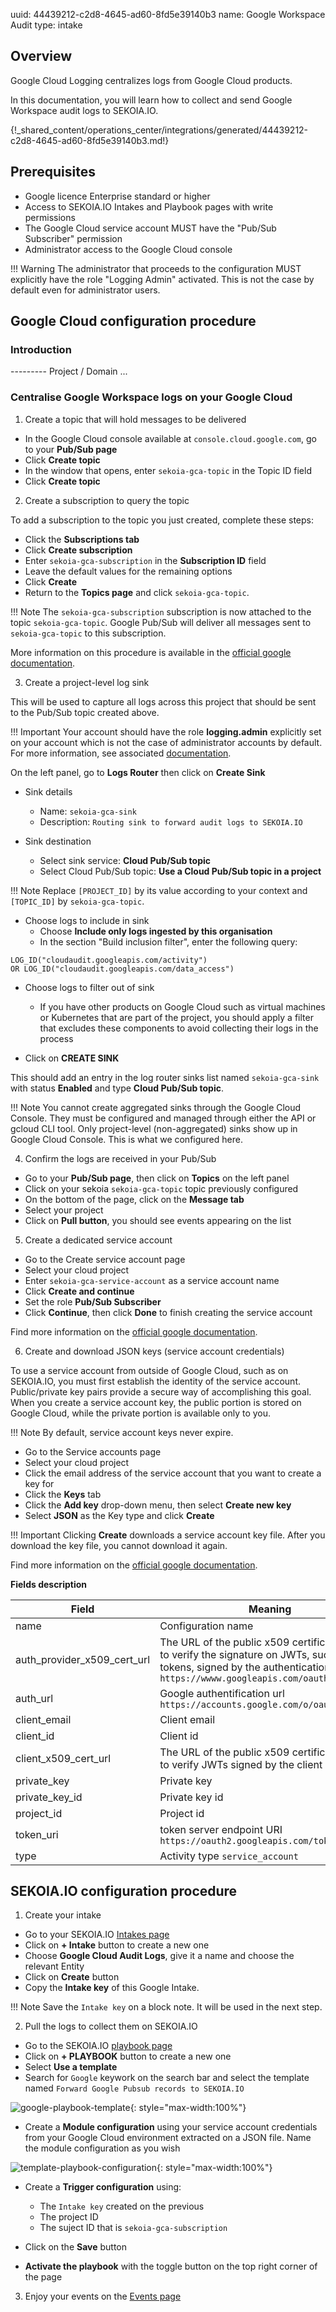 uuid: 44439212-c2d8-4645-ad60-8fd5e39140b3
name: Google Workspace Audit
type: intake

## Overview

Google Cloud Logging centralizes logs from Google Cloud products.

In this documentation, you will learn how to collect and send Google Workspace audit logs to SEKOIA.IO.

{!_shared_content/operations_center/integrations/generated/44439212-c2d8-4645-ad60-8fd5e39140b3.md!}

## Prerequisites

- Google licence Enterprise standard or higher
- Access to SEKOIA.IO Intakes and Playbook pages with write permissions
- The Google Cloud service account MUST have the "Pub/Sub Subscriber" permission 
- Administrator access to the Google Cloud console

!!! Warning
	The administrator that proceeds to the configuration MUST explicitly have the role "Logging Admin" activated. This is not the case by default even for administrator users.

## Google Cloud configuration procedure

### Introduction

--------- Project / Domain ...

### Centralise Google Workspace logs on your Google Cloud

1. Create a topic that will hold messages to be delivered

- In the Google Cloud console available at `console.cloud.google.com`, go to your **Pub/Sub page**
- Click **Create topic**
- In the window that opens, enter `sekoia-gca-topic` in the Topic ID field
- Click **Create topic**

2. Create a subscription to query the topic

To add a subscription to the topic you just created, complete these steps:

- Click the **Subscriptions tab**
- Click **Create subscription**
- Enter `sekoia-gca-subscription` in the **Subscription ID** field
- Leave the default values for the remaining options
- Click **Create**
- Return to the **Topics page** and click `sekoia-gca-topic`.

!!! Note
	The `sekoia-gca-subscription` subscription is now attached to the topic `sekoia-gca-topic`. Google Pub/Sub will deliver all messages sent to `sekoia-gca-topic` to this subscription.

More information on this procedure is available in the [official google documentation](https://cloud.google.com/pubsub/docs/publish-receive-messages-console?hl=en).

3. Create a project-level log sink

This will be used to capture all logs across this project that should be sent to the Pub/Sub topic created above. 

!!! Important
	Your account should have the role **logging.admin** explicitly set on your account which is not the case of administrator accounts by default. For more information, see associated [documentation](https://cloud.google.com/logging/docs/export/configure_export_v2?hl=en#before-you-begin).

On the left panel, go to **Logs Router** then click on **Create Sink**

- Sink details
	* Name: `sekoia-gca-sink`
	* Description: `Routing sink to forward audit logs to SEKOIA.IO`

- Sink destination
	* Select sink service: **Cloud Pub/Sub topic**
	* Select Cloud Pub/Sub topic: **Use a Cloud Pub/Sub topic in a project**

!!! Note
	Replace `[PROJECT_ID]` by its value according to your context and `[TOPIC_ID]` by `sekoia-gca-topic`.

- Choose logs to include in sink
	* Choose **Include only logs ingested by this organisation**
	* In the section "Build inclusion filter", enter the following query:

```
LOG_ID("cloudaudit.googleapis.com/activity") 
OR LOG_ID("cloudaudit.googleapis.com/data_access")
```

- Choose logs to filter out of sink
	* If you have other products on Google Cloud such as virtual machines or Kubernetes that are part of the project, you should apply a filter that excludes these components to avoid collecting their logs in the process

- Click on **CREATE SINK**

This should add an entry in the log router sinks list named `sekoia-gca-sink` with status **Enabled** and type **Cloud Pub/Sub topic**.

!!! Note
	You cannot create aggregated sinks through the Google Cloud Console. They must be configured and managed through either the API or gcloud CLI tool. Only project-level (non-aggregated) sinks show up in Google Cloud Console. This is what we configured here.

4. Confirm the logs are received in your Pub/Sub

- Go to your **Pub/Sub page**, then click on **Topics** on the left panel
- Click on your sekoia `sekoia-gca-topic` topic previously configured
- On the bottom of the page, click on the **Message tab**
- Select your project
- Click on **Pull button**, you should see events appearing on the list

5. Create a dedicated service account 

- Go to the Create service account page
- Select your cloud project
- Enter `sekoia-gca-service-account` as a service account name
- Click **Create and continue**
- Set the role **Pub/Sub Subscriber**
- Click **Continue**, then click **Done** to finish creating the service account

Find more information on the [official google documentation](https://cloud.google.com/iam/docs/service-accounts-create).

6. Create and download JSON keys (service account credentials)

To use a service account from outside of Google Cloud, such as on SEKOIA.IO, you must first establish the identity of the service account. Public/private key pairs provide a secure way of accomplishing this goal. When you create a service account key, the public portion is stored on Google Cloud, while the private portion is available only to you.

!!! Note
	By default, service account keys never expire.

- Go to the Service accounts page
- Select your cloud project
- Click the email address of the service account that you want to create a key for
- Click the **Keys** tab
- Click the **Add key** drop-down menu, then select **Create new key**
- Select **JSON** as the Key type and click **Create**

!!! Important
	Clicking **Create** downloads a service account key file. After you download the key file, you cannot download it again.

Find more information on the [official google documentation](https://cloud.google.com/iam/docs/keys-create-delete).

**Fields description**

|Field|Meaning|
|---|---|
|name| Configuration name|
|auth_provider_x509_cert_url| The URL of the public x509 certificate, used to verify the signature on JWTs, such as ID tokens, signed by the authentication provider. `https://wwww.googleapis.com/oauth2/v1/certs`|
|auth_url| Google authentification url `https://accounts.google.com/o/oauth2/auth`|
|client_email| Client email|
|client_id| Client id|
|client_x509_cert_url| The URL of the public x509 certificate, used to verify JWTs signed by the client|
|private_key| Private key|
|private_key_id| Private key id|
|project_id| Project id|
|token_uri| token server endpoint URI `https://oauth2.googleapis.com/token`|
|type|Activity type `service_account`|

## SEKOIA.IO configuration procedure

1. Create your intake

- Go to your SEKOIA.IO [Intakes page](https://app.sekoia.io/operations/intakes)
- Click on **+ Intake** button to create a new one
- Choose **Google Cloud Audit Logs**, give it a name and choose the relevant Entity
- Click on **Create** button
- Copy the **Intake key** of this Google Intake.

!!! Note
	Save the `Intake key` on a block note. It will be used in the next step.

2. Pull the logs to collect them on SEKOIA.IO

- Go to the SEKOIA.IO [playbook page](https://app.sekoia.io/operations/playbooks)
- Click on **+ PLAYBOOK** button to create a new one
- Select **Use a template**
- Search for `Google` keywork on the search bar and select the template named `Forward Google Pubsub records to SEKOIA.IO`

![google-playbook-template](/assets/operation_center/integration_catalog/cloud_and_saas/google/google-template.PNG){: style="max-width:100%"} 

- Create a **Module configuration** using your service account credentials from your Google Cloud environment extracted on a JSON file. Name the module configuration as you wish

![template-playbook-configuration](/assets/operation_center/integration_catalog/cloud_and_saas/google/template-configuration.png ){: style="max-width:100%"}

- Create a **Trigger configuration** using:
	* The `Intake key` created on the previous
	* The project ID 
	* The suject ID that is `sekoia-gca-subscription`

- Click on the **Save** button
- **Activate the playbook** with the toggle button on the top right corner of the page

3. Enjoy your events on the [Events page](https://app.sekoia.io/operations/events)
